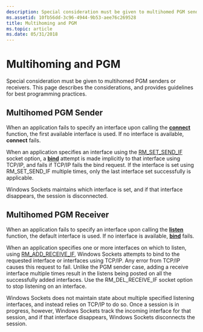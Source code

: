 ```yaml
---
description: Special consideration must be given to multihomed PGM senders or receivers. This page describes the considerations, and provides guidelines for best programming practices.
ms.assetid: 10fb56dd-3c96-4944-9b53-aee76c269528
title: Multihoming and PGM
ms.topic: article
ms.date: 05/31/2018
---
```


# Multihoming and PGM

Special consideration must be given to multihomed PGM senders or receivers. This page describes the considerations, and provides guidelines for best programming practices.

## Multihomed PGM Sender

When an application fails to specify an interface upon calling the [**connect**](/windows/desktop/api/Winsock2/nf-winsock2-connect) function, the first available interface is used. If no interface is available, **connect** fails.

When an application specifies an interface using the [RM\_SET\_SEND\_IF](socket-options.md) socket option, a [**bind**](/windows/desktop/api/winsock/nf-winsock-bind) attempt is made implicitly to that interface using TCP/IP, and fails if TCP/IP fails the bind request. If the interface is set using RM\_SET\_SEND\_IF multiple times, only the last interface set successfully is applicable.

Windows Sockets maintains which interface is set, and if that interface disappears, the session is disconnected.

## Multihomed PGM Receiver

When an application fails to specify an interface upon calling the [**listen**](/windows/desktop/api/Winsock2/nf-winsock2-listen) function, the default interface is used. If no interface is available, [**bind**](/windows/desktop/api/winsock/nf-winsock-bind) fails.

When an application specifies one or more interfaces on which to listen, using [RM\_ADD\_RECEIVE\_IF](socket-options.md), Windows Sockets attempts to bind to the requested interface or interfaces using TCP/IP. Any error from TCP/IP causes this request to fail. Unlike the PGM sender case, adding a receive interface multiple times result in the listens being posted on all the successfully added interfaces. Use the RM\_DEL\_RECEIVE\_IF socket option to stop listening on an interface.

Windows Sockets does not maintain state about multiple specified listening interfaces, and instead relies on TCP/IP to do so. Once a session is in progress, however, Windows Sockets track the incoming interface for that session, and if that interface disappears, Windows Sockets disconnects the session.

 

 



